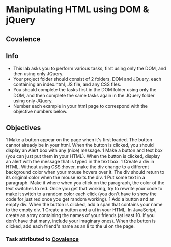 # Manipulating HTML using DOM & jQuery
## Covalence

## Info
* This lab asks you to perform various tasks, first using only the DOM, and then using only JQuery.
* Your project folder should consist of 2 folders, DOM and JQuery, each containing an index.html, JS file, and any CSS files.
* You should complete the tasks first in the DOM folder using only the DOM, and then complete the same tasks again in the JQuery folder using only JQuery.
* Number each example in your html page to correspond with the objective numbers below.

## Objectives
1 Make a button appear on the page when it's first loaded. The button cannot already be in your html. When the button is clicked, you should display an Alert box with any (nice) message.
1 Make a button and text box (you can just put them in your HTML). When the button is clicked, display an alert with the message that is typed in the text box.
1 Create a div in HTML. Without using CSS :hover, make the div change to a different background color when your mouse hovers over it. The div should return to its original color when the mouse exits the div.
1 Put some text in a paragraph. Make it where when you click on the paragraph, the color of the text switches to red. Once you get that working, try to rewrite your code to make it switch to a random color each click (you don't have to show the code for just red once you get random working).
1 Add a button and an empty div. When the button is clicked, add a span that contains your name to the empty div.
1 Create a button and a ul in your HTML. In JavaScript, create an array containing the names of your friends (at least 10. If you don't have that many, include your imaginary ones). When the button is clicked, add each friend's name as an li to the ul on the page.

### Task attributed to [Covalence](https://covalence.io/)